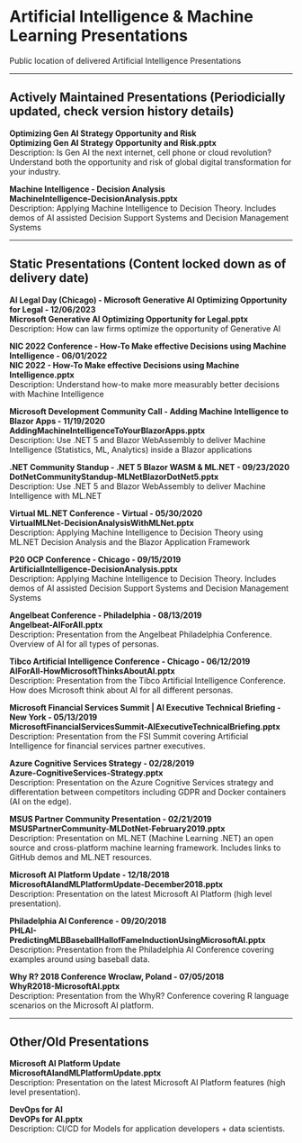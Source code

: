# Artificial Intelligence & Machine Learning Presentations
Public location of delivered Artificial Intelligence Presentations

---
## Actively Maintained Presentations (Periodicially updated, check version history details)

**Optimizing Gen AI Strategy Opportunity and Risk**  
**Optimizing Gen AI Strategy Opportunity and Risk.pptx**  
Description: Is Gen AI the next internet, cell phone or cloud revolution? Understand both the opportunity and risk of global digital transformation for your industry.  

**Machine Intelligence - Decision Analysis**
<br>
**MachineIntelligence-DecisionAnalysis.pptx**
<br>
Description: Applying Machine Intelligence to Decision Theory.  Includes demos of AI assisted Decision Support Systems and Decision Management Systems

---
## Static Presentations (Content locked down as of delivery date)

**AI Legal Day (Chicago) - Microsoft Generative AI Optimizing Opportunity for Legal - 12/06/2023**
<br>
**Microsoft Generative AI Optimizing Opportunity for Legal.pptx**
<br>
Description: How can law firms optimize the opportunity of Generative AI

**NIC 2022 Conference - How-To Make effective Decisions using Machine Intelligence - 06/01/2022**
<br>
**NIC 2022 - How-To Make effective Decisions using Machine Intelligence.pptx**
<br>
Description: Understand how-to make more measurably better decisions with Machine Intelligence

**Microsoft Development Community Call - Adding Machine Intelligence to Blazor Apps - 11/19/2020**
<br>
**AddingMachineIntelligenceToYourBlazorApps.pptx**
<br>
Description: Use .NET 5 and Blazor WebAssembly to deliver Machine Intelligence (Statistics, ML, Analytics) inside a Blazor applications

**.NET Community Standup - .NET 5 Blazor WASM & ML.NET - 09/23/2020**
<br>
**DotNetCommunityStandup-MLNetBlazorDotNet5.pptx**
<br>
Description: Use .NET 5 and Blazor WebAssembly to deliver Machine Intelligence with ML.NET

**Virtual ML.NET Conference - Virtual - 05/30/2020**
<br>
**VirtualMLNet-DecisionAnalysisWithMLNet.pptx**
<br>
Description: Applying Machine Intelligence to Decision Theory using ML.NET Decision Analysis and the Blazor Application Framework

**P20 OCP Conference - Chicago - 09/15/2019**
<br>
**ArtificialIntelligence-DecisionAnalysis.pptx**
<br>
Description: Applying Machine Intelligence to Decision Theory.  Includes demos of AI assisted Decision Support Systems and Decision Management Systems

**Angelbeat Conference - Philadelphia - 08/13/2019**
<br>
**Angelbeat-AIForAll.pptx**
<br>
Description: Presentation from the Angelbeat Philadelphia Conference.  Overview of AI for all types of personas.

**Tibco Artificial Intelligence Conference - Chicago - 06/12/2019**
<br>
**AIForAll-HowMicrosoftThinksAboutAI.pptx**
<br>
Description: Presentation from the Tibco Artificial Intelligence Conference.  How does Microsoft think about AI for all different personas.

**Microsoft Financial Services Summit | AI Executive Technical Briefing - New York - 05/13/2019**
<br>
**MicrosoftFinancialServicesSummit-AIExecutiveTechnicalBriefing.pptx**
<br>
Description: Presentation from the FSI Summit covering Artificial Intelligence for financial services partner executives.

**Azure Cognitive Services Strategy - 02/28/2019**
<br>
**Azure-CognitiveServices-Strategy.pptx**
<br>
Description: Presentation on the Azure Cognitive Services strategy and differentation between competitors including GDPR and Docker containers (AI on the edge).

**MSUS Partner Community Presentation - 02/21/2019**
<br>
**MSUSPartnerCommunity-MLDotNet-February2019.pptx**
<br>
Description: Presentation on ML.NET (Machine Learning .NET) an open source and cross-platform machine learning framework.  Includes links to GitHub demos and ML.NET resources.

**Microsoft AI Platform Update - 12/18/2018**
<br>
**MicrosoftAIandMLPlatformUpdate-December2018.pptx**
<br>
Description: Presentation on the latest Microsoft AI Platform (high level presentation).

**Philadelphia AI Conference - 09/20/2018**
<br>
**PHLAI-PredictingMLBBaseballHallofFameInductionUsingMicrosoftAI.pptx**
<br>
Description: Presentation from the Philadelphia AI Conference covering examples around using baseball data.

**Why R? 2018 Conference Wroclaw, Poland - 07/05/2018**
<br>
**WhyR2018-MicrosoftAI.pptx**
<br>
Description: Presentation from the WhyR? Conference covering R language scenarios on the Microsoft AI platform.

---
## Other/Old Presentations

**Microsoft AI Platform Update**
<br>
**MicrosoftAIandMLPlatformUpdate.pptx**
<br>
Description: Presentation on the latest Microsoft AI Platform features (high level presentation).

**DevOps for AI**
<br>
**DevOPs for AI.pptx**
<br>
Description: CI/CD for Models for application developers + data scientists.
